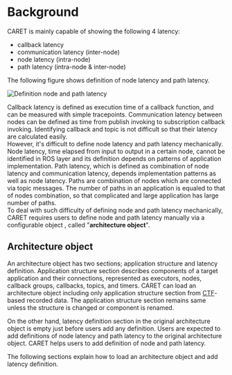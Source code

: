 # Background

CARET is mainly capable of showing the following 4 latency:

- callback latency
- communication latency (inter-node)
- node latency (intra-node)
- path latency (intra-node & inter-node)

The following figure shows definition of node latency and path latency.

![Definition node and path latency](../imgs/path_and_node_latency.svg)

Callback latency is defined as execution time of a callback function, and can be measured with simple tracepoints. Communication latency between nodes can be defined as time from publish invoking to subscription callback invoking. Identifying callback and topic is not difficult so that their latency are calculated easily.  
However, it's difficult to define node latency and path latency mechanically. Node latency, time elapsed from input to output in a certain node, cannot be identified in ROS layer and its definition depends on patterns of application implementation. Path latency, which is defined as combination of node latency and communication latency, depends implementation patterns as well as node latency. Paths are combination of nodes which are connected via topic messages. The number of paths in an application is equaled to that of nodes combination, so that complicated and large application has large number of paths.  
To deal with such difficulty of defining node and path latency mechanically, CARET requires users to define node and path latency manually via a configurable object , called "**architecture object**".

## Architecture object

An architecture object has two sections; application structure and latency definition. Application structure section describes components of a target application and their connections, represented as executors, nodes, callback groups, callbacks, topics, and timers. CARET can load an architecture object including only application structure section from [CTF](https://diamon.org/ctf/)-based recorded data. The application structure section remains same unless the structure is changed or component is renamed.

On the other hand, latency definition section in the original architecture object is empty just before users add any definition. Users are expected to add definitions of node latency and path latency to the original architecture object. CARET helps users to add definition of node and path latency.

The following sections explain how to load an architecture object and add latency definition.
